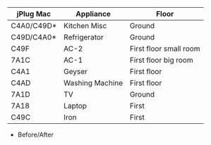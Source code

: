 |jPlug Mac|Appliance|Floor|
|---------|---------|-----|
|C4A0/C49D*|Kitchen Misc|Ground|
|C49D/C4A0*|Refrigerator|Ground|
|C49F|AC-2|First floor small room|
|7A1C|AC-1|First floor big room|
|C4A1|Geyser|First floor|
|C4AD|Washing Machine|First floor|
|7A1D|TV|Ground|
|7A18|Laptop|First|
|C49C|Iron|First|

* Before/After

